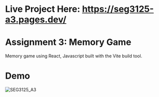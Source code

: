 # Live Project Here: https://seg3125-a3.pages.dev/
# Assignment 3: Memory Game 
Memory game using React, Javascript built with the Vite build tool. 

# Demo 
![SEG3125_A3](https://github.com/user-attachments/assets/e8beef5f-96cd-4629-a923-d562010e71c9)




